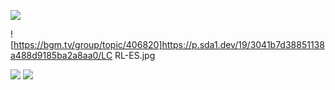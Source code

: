![](https://nekoblog.chairo.cc/NyanCat.gif)

![https://bgm.tv/group/topic/406820]https://p.sda1.dev/19/3041b7d38851138a488d9185ba2a8aa0/LC RL-ES.jpg

![](https://github-readme-stats.vercel.app/api?username=chairowell&show_icons=true)
![](https://github-readme-stats.vercel.app/api/top-langs/?username=chairowell&layout=compact)
